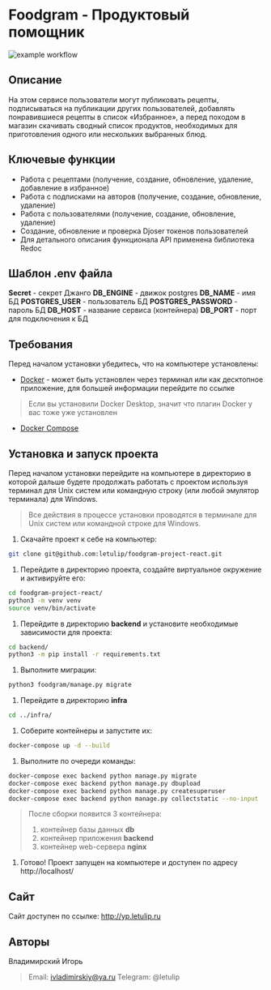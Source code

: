 # Foodgram - Продуктовый помощник

![example workflow](https://github.com/letulip/foodgram-project-react/actions/workflows/foodgram_workflow.yml/badge.svg)

## Описание

На этом сервисе пользователи могут публиковать рецепты, подписываться на публикации других пользователей, добавлять понравившиеся рецепты в список «Избранное», а перед походом в магазин скачивать сводный список продуктов, необходимых для приготовления одного или нескольких выбранных блюд.

## Ключевые функции

- Работа с рецептами (получение, создание, обновление, удаление, добавление в избранное)
- Работа с подписками на авторов (получение, создание, обновление, удаление)
- Работа с пользователями (получение, создание, обновление, удаление)
- Создание, обновление и проверка Djoser токенов пользователей
- Для детального описания функционала API применена библиотека Redoc

## Шаблон .env файла

**Secret** - секрет Джанго
**DB_ENGINE** - движок postgres
**DB_NAME** - имя БД
**POSTGRES_USER** - пользователь БД
**POSTGRES_PASSWORD** - пароль БД
**DB_HOST** - название сервиса (контейнера)
**DB_PORT** - порт для подключения к БД

## Требования

Перед началом установки убедитесь, что на компьютере установлены:

- [Docker](https://docs.docker.com/engine/install/) - может быть установлен через терминал или как десктопное приложение, для большей информации перейдите по ссылке

> Если вы установили Docker Desktop, значит что плагин Docker у вас тоже уже установлен

- [Docker Compose](https://docs.docker.com/compose/install/)

## Установка и запуск проекта

Перед началом установки перейдите на компьютере в директорию в которой дальше будете продолжать работать с проектом используя терминал для Unix систем или командную строку (или любой эмулятор терминала) для Windows.

> Все действия в процессе установки проводятся в терминале для Unix систем или командной строке для Windows.

1. Скачайте проект к себе на компьютер:

  ```bash
  git clone git@github.com:letulip/foodgram-project-react.git
  ```

1. Перейдите в директорию проекта, создайте виртуальное окружение и активируйте его:

  ```bash
  cd foodgram-project-react/
  python3 -m venv venv
  source venv/bin/activate
  ```

1. Перейдите в директорию **backend** и установите необходимые зависимости для проекта:

  ```bash
  cd backend/
  python3 -m pip install -r requirements.txt
  ```

1. Выполните миграции:

  ```bash
  python3 foodgram/manage.py migrate
  ```

1. Перейдите в директорию **infra**

  ```bash
  cd ../infra/
  ```

1. Соберите контейнеры и запустите их:

  ```bash
  docker-compose up -d --build
  ```

1. Выполните по очереди команды:

  ```bash
  docker-compose exec backend python manage.py migrate
  docker-compose exec backend python manage.py dbupload
  docker-compose exec backend python manage.py createsuperuser
  docker-compose exec backend python manage.py collectstatic --no-input
  ```

  > После сборки появится 3 контейнера:
  >
  > 1. контейнер базы данных **db**
  > 2. контейнер приложения **backend**
  > 3. контейнер web-сервера **nginx**
  >

1. Готово! Проект запущен на компьютере и доступен по адресу http://localhost/

## Сайт

Сайт доступен по ссылке: http://yp.letulip.ru

## Авторы

Владимирский Игорь

 > Email: ivladimirskiy@ya.ru
 > Telegram: @letulip
